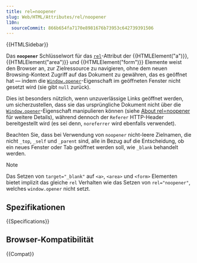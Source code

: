 ```yaml
---
title: rel=noopener
slug: Web/HTML/Attributes/rel/noopener
l10n:
  sourceCommit: 866b654fa7170e8981676b73953c642739391506
---
```


{{HTMLSidebar}}

Das **`noopener`** Schlüsselwort für das [`rel`](/de/docs/Web/HTML/Attributes/rel)-Attribut der {{HTMLElement("a")}}, {{HTMLElement("area")}} und {{HTMLElement("form")}} Elemente weist den Browser an, zur Zielressource zu navigieren, ohne dem neuen Browsing-Kontext Zugriff auf das Dokument zu gewähren, das es geöffnet hat — indem die [`Window.opener`](/de/docs/Web/API/Window/opener)-Eigenschaft im geöffneten Fenster nicht gesetzt wird (sie gibt `null` zurück).

Dies ist besonders nützlich, wenn unzuverlässige Links geöffnet werden, um sicherzustellen, dass sie das ursprüngliche Dokument nicht über die [`Window.opener`](/de/docs/Web/API/Window/opener)-Eigenschaft manipulieren können (siehe [About rel=noopener](https://mathiasbynens.github.io/rel-noopener/) für weitere Details), während dennoch der `Referer` HTTP-Header bereitgestellt wird (es sei denn, `noreferrer` wird ebenfalls verwendet).

Beachten Sie, dass bei Verwendung von `noopener` nicht-leere Zielnamen, die nicht `_top`, `_self` und `_parent` sind, alle in Bezug auf die Entscheidung, ob ein neues Fenster oder Tab geöffnet werden soll, wie `_blank` behandelt werden.

> [!NOTE]
> Das Setzen von `target="_blank"` auf `<a>`, `<area>` und `<form>` Elementen bietet implizit das gleiche `rel` Verhalten wie das Setzen von `rel="noopener"`, welches `window.opener` nicht setzt.

## Spezifikationen

{{Specifications}}

## Browser-Kompatibilität

{{Compat}}
